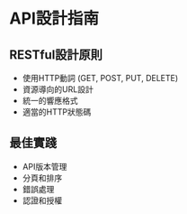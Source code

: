 # API設計指南

## RESTful設計原則
- 使用HTTP動詞 (GET, POST, PUT, DELETE)
- 資源導向的URL設計
- 統一的響應格式
- 適當的HTTP狀態碼

## 最佳實踐
- API版本管理
- 分頁和排序
- 錯誤處理
- 認證和授權
